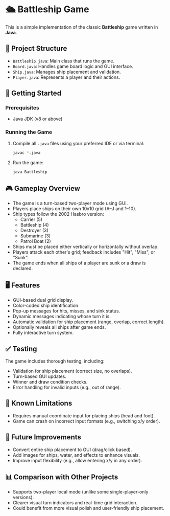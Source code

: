 # 🛳️ Battleship Game

This is a simple implementation of the classic **Battleship** game written in **Java**.

## 📁 Project Structure

- `Battleship.java`: Main class that runs the game.
- `Board.java`: Handles game board logic and GUI interface.
- `Ship.java`: Manages ship placement and validation.
- `Player.java`: Represents a player and their actions.

## 🚀 Getting Started

### Prerequisites

- Java JDK (v8 or above)

### Running the Game

1. Compile all `.java` files using your preferred IDE or via terminal:
   ```bash
   javac *.java
   ```
2. Run the game:
   ```bash
   java Battleship
   ```

## 🎮 Gameplay Overview

- The game is a turn-based two-player mode using GUI.
- Players place ships on their own 10x10 grid (A–J and 1–10).
- Ship types follow the 2002 Hasbro version:
  - Carrier (5)
  - Battleship (4)
  - Destroyer (3)
  - Submarine (3)
  - Patrol Boat (2)
- Ships must be placed either vertically or horizontally without overlap.
- Players attack each other's grid; feedback includes "Hit", "Miss", or "Sunk".
- The game ends when all ships of a player are sunk or a draw is declared.

## 🖥️ Features

- GUI-based dual grid display.
- Color-coded ship identification.
- Pop-up messages for hits, misses, and sink status.
- Dynamic messages indicating whose turn it is.
- Automatic validation for ship placement (range, overlap, correct length).
- Optionally reveals all ships after game ends.
- Fully interactive turn system.

## ✅ Testing

The game includes thorough testing, including:
- Validation for ship placement (correct size, no overlaps).
- Turn-based GUI updates.
- Winner and draw condition checks.
- Error handling for invalid inputs (e.g., out of range).

## 🧪 Known Limitations

- Requires manual coordinate input for placing ships (head and foot).
- Game can crash on incorrect input formats (e.g., switching x/y order).

## 🔧 Future Improvements

- Convert entire ship placement to GUI (drag/click based).
- Add images for ships, water, and effects to enhance visuals.
- Improve input flexibility (e.g., allow entering x/y in any order).

## 📊 Comparison with Other Projects

- Supports two-player local mode (unlike some single-player-only versions).
- Clearer visual turn indicators and real-time grid interaction.
- Could benefit from more visual polish and user-friendly ship placement.

